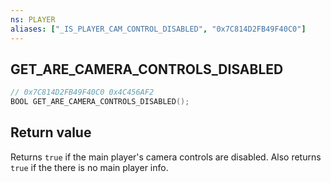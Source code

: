 ```yaml
---
ns: PLAYER
aliases: ["_IS_PLAYER_CAM_CONTROL_DISABLED", "0x7C814D2FB49F40C0"]
---
```

## GET_ARE_CAMERA_CONTROLS_DISABLED

```c
// 0x7C814D2FB49F40C0 0x4C456AF2
BOOL GET_ARE_CAMERA_CONTROLS_DISABLED();
```

## Return value

Returns `true` if the main player's camera controls are disabled. Also returns `true` if the there is no main player info.
